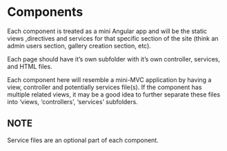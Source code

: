 Components
==========

Each component is treated as a mini Angular app and  will be the static views ,directives and services for that
specific section of the site (think an admin users section, gallery creation section, etc).

Each page should have it’s own subfolder with it’s own controller, services, and HTML files.

Each component here will resemble a mini-MVC application by having a view, controller and potentially services
file(s). If the component has multiple related views, it may be a good idea to further separate these files into
‘views, ‘controllers’, ‘services’ subfolders.

NOTE
----------

Service files are an optional part of each component.